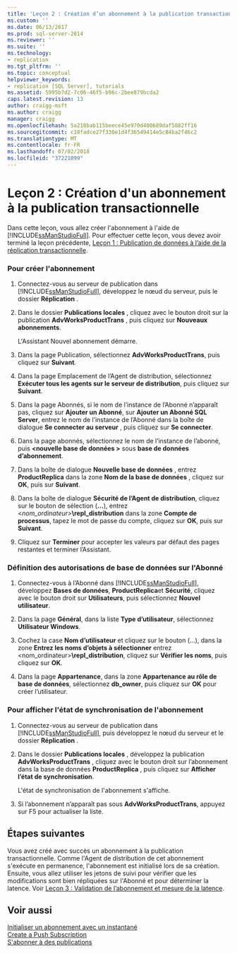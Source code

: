 ```yaml
---
title: 'Leçon 2 : Création d’un abonnement à la publication transactionnelle | Microsoft Docs'
ms.custom: ''
ms.date: 06/13/2017
ms.prod: sql-server-2014
ms.reviewer: ''
ms.suite: ''
ms.technology:
- replication
ms.tgt_pltfrm: ''
ms.topic: conceptual
helpviewer_keywords:
- replication [SQL Server], tutorials
ms.assetid: 5995b7d2-7c06-46f5-b96c-2bee879bcda2
caps.latest.revision: 13
author: craigg-msft
ms.author: craigg
manager: craigg
ms.openlocfilehash: 5a218bab115beece45e970d400689daf5882ff16
ms.sourcegitcommit: c18fadce27f330e1d4f36549414e5c84ba2f46c2
ms.translationtype: MT
ms.contentlocale: fr-FR
ms.lasthandoff: 07/02/2018
ms.locfileid: "37221099"
---
```

# <a name="lesson-2-creating-a-subscription-to-the-transactional-publication"></a>Leçon 2 : Création d'un abonnement à la publication transactionnelle
  Dans cette leçon, vous allez créer l'abonnement à l'aide de [!INCLUDE[ssManStudioFull](../../includes/ssmanstudiofull-md.md)]. Pour effectuer cette leçon, vous devez avoir terminé la leçon précédente, [Leçon 1 : Publication de données à l’aide de la réplication transactionnelle](lesson-1-publishing-data-using-transactional-replication.md).  
  
### <a name="to-create-the-subscription"></a>Pour créer l'abonnement  
  
1.  Connectez-vous au serveur de publication dans [!INCLUDE[ssManStudioFull](../../includes/ssmanstudiofull-md.md)], développez le nœud du serveur, puis le dossier **Réplication** .  
  
2.  Dans le dossier **Publications locales** , cliquez avec le bouton droit sur la publication **AdvWorksProductTrans** , puis cliquez sur **Nouveaux abonnements**.  
  
     L'Assistant Nouvel abonnement démarre.  
  
3.  Dans la page Publication, sélectionnez **AdvWorksProductTrans**, puis cliquez sur **Suivant**.  
  
4.  Dans la page Emplacement de l’Agent de distribution, sélectionnez **Exécuter tous les agents sur le serveur de distribution**, puis cliquez sur **Suivant**.  
  
5.  Dans la page Abonnés, si le nom de l’instance de l’Abonné n’apparaît pas, cliquez sur **Ajouter un Abonné**, sur **Ajouter un Abonné SQL Server**, entrez le nom de l’instance de l’Abonné dans la boîte de dialogue **Se connecter au serveur** , puis cliquez sur **Se connecter**.  
  
6.  Dans la page abonnés, sélectionnez le nom de l’instance de l’abonné, puis  **\<nouvelle base de données >** sous **base de données d’abonnement**.  
  
7.  Dans la boîte de dialogue **Nouvelle base de données** , entrez **ProductReplica** dans la zone **Nom de la base de données** , cliquez sur **OK**, puis sur **Suivant**.  
  
8.  Dans la boîte de dialogue **Sécurité de l’Agent de distribution**, cliquez sur le bouton de sélection (**…**), entrez \<*nom_ordinateur>***\repl_distribution** dans la zone **Compte de processus**, tapez le mot de passe du compte, cliquez sur **OK**, puis sur **Suivant**.  
  
9. Cliquez sur **Terminer** pour accepter les valeurs par défaut des pages restantes et terminer l’Assistant.  
  
### <a name="setting-database-permissions-at-the-subscriber"></a>Définition des autorisations de base de données sur l'Abonné  
  
1.  Connectez-vous à l’Abonné dans [!INCLUDE[ssManStudioFull](../../includes/ssmanstudiofull-md.md)], développez **Bases de données**, **ProductReplica**et **Sécurité**, cliquez avec le bouton droit sur **Utilisateurs**, puis sélectionnez **Nouvel utilisateur**.  
  
2.  Dans la page **Général**, dans la liste **Type d’utilisateur**, sélectionnez **Utilisateur Windows**.  
  
3.  Cochez la case **Nom d’utilisateur** et cliquez sur le bouton (…), dans la zone **Entrez les noms d’objets à sélectionner** entrez <nom_ordinateur>**\repl_distribution**, cliquez sur **Vérifier les noms**, puis cliquez sur **OK**.  
  
4.  Dans la page **Appartenance**, dans la zone **Appartenance au rôle de base de données**, sélectionnez **db_owner**, puis cliquez sur **OK** pour créer l’utilisateur.  
  
### <a name="to-view-the-synchronization-status-of-the-subscription"></a>Pour afficher l'état de synchronisation de l'abonnement  
  
1.  Connectez-vous au serveur de publication dans [!INCLUDE[ssManStudioFull](../../includes/ssmanstudiofull-md.md)], puis développez le nœud du serveur et le dossier **Réplication** .  
  
2.  Dans le dossier **Publications locales** , développez la publication **AdvWorksProductTrans** , cliquez avec le bouton droit sur l’abonnement dans la base de données **ProductReplica** , puis cliquez sur **Afficher l’état de synchronisation**.  
  
     L'état de synchronisation de l'abonnement s'affiche.  
  
3.  Si l’abonnement n’apparaît pas sous **AdvWorksProductTrans**, appuyez sur F5 pour actualiser la liste.  
  
## <a name="next-steps"></a>Étapes suivantes  
 Vous avez créé avec succès un abonnement à la publication transactionnelle. Comme l'Agent de distribution de cet abonnement s'exécute en permanence, l'abonnement est initialisé lors de sa création. Ensuite, vous allez utiliser les jetons de suivi pour vérifier que les modifications sont bien répliquées sur l'Abonné et pour déterminer la latence. Voir [Leçon 3 : Validation de l’abonnement et mesure de la latence](lesson-3-validating-the-subscription-and-measuring-latency.md).  
  
## <a name="see-also"></a>Voir aussi  
 [Initialiser un abonnement avec un instantané](initialize-a-subscription-with-a-snapshot.md)   
 [Create a Push Subscription](create-a-push-subscription.md)   
 [S'abonner à des publications](subscribe-to-publications.md)  
  
  

